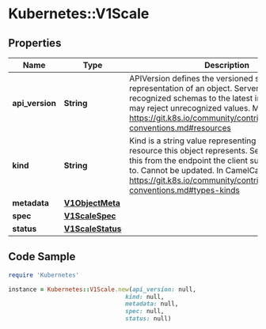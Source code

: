 # Kubernetes::V1Scale

## Properties

Name | Type | Description | Notes
------------ | ------------- | ------------- | -------------
**api_version** | **String** | APIVersion defines the versioned schema of this representation of an object. Servers should convert recognized schemas to the latest internal value, and may reject unrecognized values. More info: https://git.k8s.io/community/contributors/devel/api-conventions.md#resources | [optional] 
**kind** | **String** | Kind is a string value representing the REST resource this object represents. Servers may infer this from the endpoint the client submits requests to. Cannot be updated. In CamelCase. More info: https://git.k8s.io/community/contributors/devel/api-conventions.md#types-kinds | [optional] 
**metadata** | [**V1ObjectMeta**](V1ObjectMeta.md) |  | [optional] 
**spec** | [**V1ScaleSpec**](V1ScaleSpec.md) |  | [optional] 
**status** | [**V1ScaleStatus**](V1ScaleStatus.md) |  | [optional] 

## Code Sample

```ruby
require 'Kubernetes'

instance = Kubernetes::V1Scale.new(api_version: null,
                                 kind: null,
                                 metadata: null,
                                 spec: null,
                                 status: null)
```


